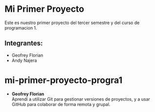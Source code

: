 

# Mi Primer Proyecto

Este es nuestro primer proyecto del tercer semestre y del curso de programacion 1.

## Integrantes:
- Geofrey Florian
- Andy Najera
# mi-primer-proyecto-progra1
- **Geofrey Florian**  
  Aprendí a utilizar Git para gestionar versiones de proyectos, y a usar GitHub para colaborar de forma remota y grupal.
